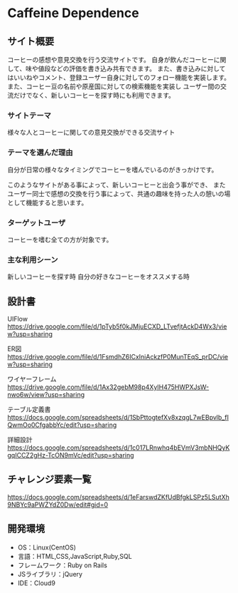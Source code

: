 # Caffeine Dependence

## サイト概要
コーヒーの感想や意見交換を行う交流サイトです。
自身が飲んだコーヒーに関して、味や値段などの評価を書き込み共有できます。
また、書き込みに対してはいいねやコメント、登録ユーザー自身に対してのフォロー機能を実装します。
また、コーヒー豆の名前や原産国に対しての検索機能を実装し
ユーザー間の交流だけでなく、新しいコーヒーを探す時にも利用できます。

### サイトテーマ
様々な人とコーヒーに関しての意見交換ができる交流サイト

### テーマを選んだ理由
自分が日常の様々なタイミングでコーヒーを嗜んでいるのがきっかけです。

このようなサイトがある事によって、新しいコーヒーと出会う事ができ、
またユーザー同士で感想の交換を行う事によって、共通の趣味を持った人の憩いの場として機能すると思います。

### ターゲットユーザ
コーヒーを嗜む全ての方が対象です。

### 主な利用シーン
新しいコーヒーを探す時
自分の好きなコーヒーをオススメする時

## 設計書
UIFlow
https://drive.google.com/file/d/1pTyb5f0kJMjuECXD_LTvefjtAckD4Wx3/view?usp=sharing

ER図
https://drive.google.com/file/d/1FsmdhZ6ICxIniAckzfP0MunTEqS_prDC/view?usp=sharing

ワイヤーフレーム
https://drive.google.com/file/d/1Ax32gebM98p4XyIH475HWPXJsW-nwo6w/view?usp=sharing

テーブル定義書
https://docs.google.com/spreadsheets/d/1SbPttogtefXv8xzqgL7wEBpvlb_fIQwmOo0CfgabbYc/edit?usp=sharing

詳細設計
https://docs.google.com/spreadsheets/d/1c017LRnwhq4bEVmV3mbNHQyKgqICCZ2gHz-TcON9mVc/edit?usp=sharing


## チャレンジ要素一覧
https://docs.google.com/spreadsheets/d/1eFarswdZKfUdBfgkLSPz5LSutXh9NBYc9aPWZYdZ0Dw/edit#gid=0

## 開発環境
- OS：Linux(CentOS)
- 言語：HTML,CSS,JavaScript,Ruby,SQL
- フレームワーク：Ruby on Rails
- JSライブラリ：jQuery
- IDE：Cloud9
